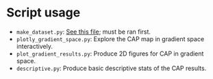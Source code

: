 # Script usage

- `make_dataset.py`: [See this file](../data/README.md); must be ran first.
- `plotly_gradient_space.py`: Explore the CAP map in gradient space interactively.
- `plot_gradient_results.py`: Produce 2D figures for CAP in gradient space.
- `descriptive.py`: Produce basic descriptive stats of the CAP results.
